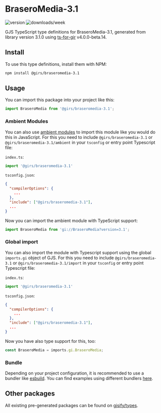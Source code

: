 
# BraseroMedia-3.1

![version](https://img.shields.io/npm/v/@girs/braseromedia-3.1)
![downloads/week](https://img.shields.io/npm/dw/@girs/braseromedia-3.1)


GJS TypeScript type definitions for BraseroMedia-3.1, generated from library version 3.1.0 using [ts-for-gir](https://github.com/gjsify/ts-for-gir) v4.0.0-beta.14.


## Install

To use this type definitions, install them with NPM:
```bash
npm install @girs/braseromedia-3.1
```

## Usage

You can import this package into your project like this:
```ts
import BraseroMedia from '@girs/braseromedia-3.1';
```

### Ambient Modules

You can also use [ambient modules](https://github.com/gjsify/ts-for-gir/tree/main/packages/cli#ambient-modules) to import this module like you would do this in JavaScript.
For this you need to include `@girs/braseromedia-3.1` or `@girs/braseromedia-3.1/ambient` in your `tsconfig` or entry point Typescript file:

`index.ts`:
```ts
import '@girs/braseromedia-3.1'
```

`tsconfig.json`:
```json
{
  "compilerOptions": {
    ...
  },
  "include": ["@girs/braseromedia-3.1"],
  ...
}
```

Now you can import the ambient module with TypeScript support: 

```ts
import BraseroMedia from 'gi://BraseroMedia?version=3.1';
```

### Global import

You can also import the module with Typescript support using the global `imports.gi` object of GJS.
For this you need to include `@girs/braseromedia-3.1` or `@girs/braseromedia-3.1/import` in your `tsconfig` or entry point Typescript file:

`index.ts`:
```ts
import '@girs/braseromedia-3.1'
```

`tsconfig.json`:
```json
{
  "compilerOptions": {
    ...
  },
  "include": ["@girs/braseromedia-3.1"],
  ...
}
```

Now you have also type support for this, too:

```ts
const BraseroMedia = imports.gi.BraseroMedia;
```

### Bundle

Depending on your project configuration, it is recommended to use a bundler like [esbuild](https://esbuild.github.io/). You can find examples using different bundlers [here](https://github.com/gjsify/ts-for-gir/tree/main/examples).

## Other packages

All existing pre-generated packages can be found on [gjsify/types](https://github.com/gjsify/types).

